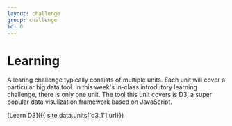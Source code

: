 ```yaml
---
layout: challenge
group: challenge
id: 0
---
```


# Learning 

A learing challenge typically consists of multiple units. Each unit will cover a particular big data tool. In this week's in-class introdutory learning challenge, there is only one unit. The tool this unit covers is D3, a super popular data visulization framework based on JavaScript. 

[Learn D3]({{ site.data.units['d3_1'].url}})



